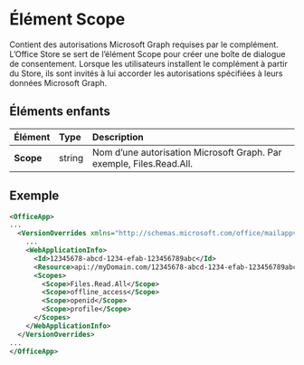 # <a name="scopes-element"></a>Élément Scope

Contient des autorisations Microsoft Graph requises par le complément. L’Office Store se sert de l’élément Scope pour créer une boîte de dialogue de consentement. Lorsque les utilisateurs installent le complément à partir du Store, ils sont invités à lui accorder les autorisations spécifiées à leurs données Microsoft Graph.

## <a name="child-elements"></a>Éléments enfants

|  Élément |  Type  |  Description  |
|:-----|:-----|:-----|
|  **Scope**                |  string     |   Nom d’une autorisation Microsoft Graph. Par exemple, Files.Read.All. |

## <a name="example"></a>Exemple

```xml
<OfficeApp>
...
  <VersionOverrides xmlns="http://schemas.microsoft.com/office/mailappversionoverrides" xsi:type="VersionOverridesV1_0">
    ...
    <WebApplicationInfo>
      <Id>12345678-abcd-1234-efab-123456789abc</Id>
      <Resource>api://myDomain.com/12345678-abcd-1234-efab-123456789abc<Resource>
      <Scopes>
        <Scope>Files.Read.All</Scope>
        <Scope>offline_access</Scope>
        <Scope>openid</Scope>
        <Scope>profile</Scope>
      </Scopes>
    </WebApplicationInfo>
  </VersionOverrides>
...
</OfficeApp>
```
